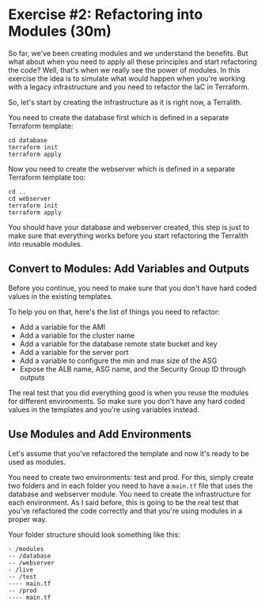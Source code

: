 # Exercise #2: Refactoring into Modules (30m)
So far, we've been creating modules and we understand the benefits. But what about when you need to apply all these principles and start refactoring the code? Well, that's when we really see the power of modules. In this exercise the idea is to simulate what would happen when you're working with a legacy infrastructure and you need to refactor the IaC in Terraform.

So, let's start by creating the infrastructure as it is right now, a Terralith.

You need to create the database first which is defined in a separate Terraform template:

```
cd database
terraform init
terraform apply
```

Now you need to create the webserver which is defined in a separate Terraform template too:

```
cd ..
cd webserver
terraform init
terraform apply
```

You should have your database and webserver created, this step is just to make sure that everything works before you start refactoring the Terralith into reusable modules.

## Convert to Modules: Add Variables and Outputs
Before you continue, you need to make sure that you don't have hard coded values in the existing templates.

To help you on that, here's the list of things you need to refactor:

- Add a variable for the AMI
- Add a variable for the cluster name
- Add a variable for the database remote state bucket and key
- Add a variable for the server port
- Add a variable to configure the min and max size of the ASG
- Expose the ALB name, ASG name, and the Security Group ID through outputs

The real test that you did everything good is when you reuse the modules for different environments. So make sure you don't have any hard coded values in the templates and you're using variables instead.

## Use Modules and Add Environments
Let's assume that you've refactored the template and now it's ready to be used as modules.

You need to create two environments: test and prod. For this, simply create two folders and in each folder you need to have a `main.tf` file that uses the database and webserver module. You need to create the infrastructure for each environment. As I said before, this is going to be the real test that you've refactored the code correctly and that you're using modules in a proper way.

Your folder structure should look something like this:

```
- /modules
-- /database
-- /webserver
- /live
-- /test
---- main.tf
-- /prod
---- main.tf
```